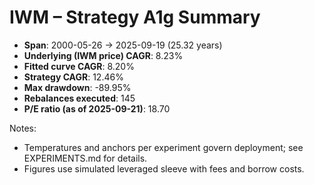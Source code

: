 # IWM – Strategy A1g Summary

- **Span**: 2000-05-26 → 2025-09-19 (25.32 years)
- **Underlying (IWM price) CAGR**: 8.23%
- **Fitted curve CAGR**: 8.20%
- **Strategy CAGR**: 12.46%
- **Max drawdown**: -89.95%
- **Rebalances executed**: 145
- **P/E ratio (as of 2025-09-21)**: 18.70

Notes:

- Temperatures and anchors per experiment govern deployment; see EXPERIMENTS.md for details.
- Figures use simulated leveraged sleeve with fees and borrow costs.


